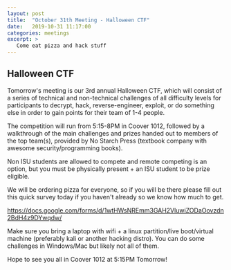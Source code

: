 ```yaml
---
layout: post
title:  "October 31th Meeting - Halloween CTF"
date:   2019-10-31 11:17:00
categories: meetings
excerpt: >
   Come eat pizza and hack stuff
---
```




Halloween CTF
-----------------------------
Tomorrow's meeting is our 3rd annual Halloween CTF, which will consist of a series of technical and non-technical challenges
of all difficulty levels for participants to decrypt, hack, reverse-engineer, exploit, or do something else in order to gain
points for their team of 1-4 people.

The competition will run from 5:15-8PM in Coover 1012, followed by a walkthrough of the main challenges and prizes handed out
to members of the top team(s), provided by No Starch Press (textbook company with awesome security/programming books).

Non ISU students are allowed to compete and remote competing is an option, but you must be physically present + an ISU student
to be prize eligible.

We will be ordering pizza for everyone, so if you will be there please fill out this quick survey today if you haven't already
so we know how much to get.

https://docs.google.com/forms/d/1wtHWsNREmm3GAH2VluwiZODaOovzdn2BdH4z9DYwqdw/

Make sure you bring a laptop with wifi + a linux partition/live boot/virtual machine (preferably kali or another hacking distro). 
You can do some challenges in Windows/Mac but likely not all of them.

Hope to see you all in Coover 1012 at 5:15PM Tomorrow!

